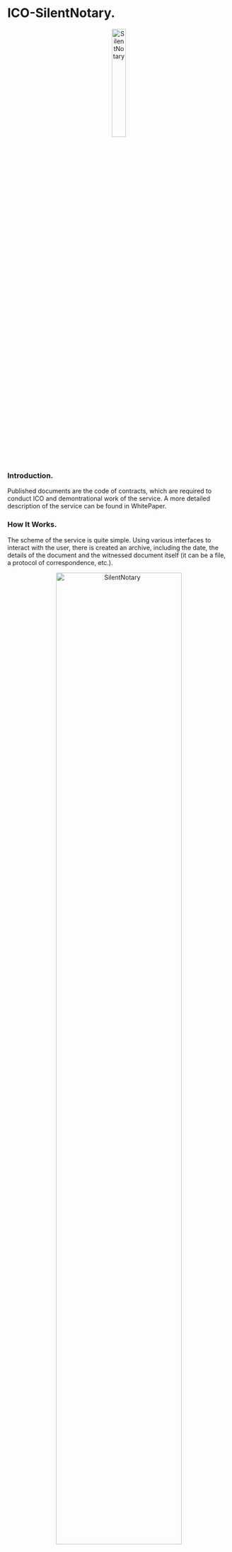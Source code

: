 # ICO-SilentNotary.
<p align="center">
<img src="https://github.com/SilentNotary/ICO-SN/blob/master/logo_SN_png_256%D1%85256.png" width="25%" alt="SilentNotary">
</p>

### Introduction.
Published documents are the code of contracts, which are required  to conduct ICO and demontrational work of the service. A more detailed description of the service can be found in WhitePaper.

### How It Works.
The scheme of the service is quite simple. Using various interfaces to interact with the user, there is created an archive, including the date, the details of the document and the witnessed document itself (it can be a file, a protocol of correspondence, etc.).  
<p align="center">
<img src="https://github.com/SilentNotary/ICO-SN/blob/master/Shema_4.png" width="75%" alt="SilentNotary">
</p>
Next, the hash of this archive is calculated and, through the smart contract, written to the chain of Etherium blocks. The archive itself is saved in the storageThe user receives a Hash (the result of computing the hash function on the user's archive), TxHash (the hash of the transaction in the blockchain Etherium), and a link to the document in his personal account.

### The content of published documents.

SmartContract | Description
| ------------ | ------------- |
| Token | The SNTR token contract made according to the standard ERC20. Total number of tokens is 1x10^12SNTR. In the contract, there is the possibility of forcing the tokens from the holders at the rate 1М SNTR=0.2ETH. In order to avoid a large number of small transactions, the exchange of SNTRs to ETH occurs when the specified volume of ETH is reached (the parameter will be set after the ICO taking into account the number of holders)|
| Crowdsale|Crowdsale contract, the contract has the following feature: the exchange rate of ETH to SNTR depends on the volume of realized SNTRs, the initial exchange rate is 1M SNTR = 0.01ETH and the final exchange rate is 1M SNTR = 0.2ETH. The total duration of the ICO is not more than 14 days.|
| <a href="https://www.bitfinex.com" target="_blank">MultiSign</a> MultiSign| The contract managing wallet to collect ETH, has 4 signatures, two signatures of team members, two signatures of Escrow. The funds can be used during the signing by two team members and one of the Escrows.|
| SilentNotary_demo|This is the main service contract operating in the demonstration mode. The basic service contract targeting the exchange of tokens and / or charging users will be developed and published here after the ICO|

### Discalimer request.
Friends and colleagues, pay an attention to the fact that the published code is at the testing stage. We hope that, including your help, we will be able to eliminate possible defects or bugs that may arise. At this moment, we continue testing this code and, as necessary, will make changes and additions to it. The final version of the code should appear 24 hours before the ICO. We believe that with mutual efforts we will make the product satisfying our common needs. 



